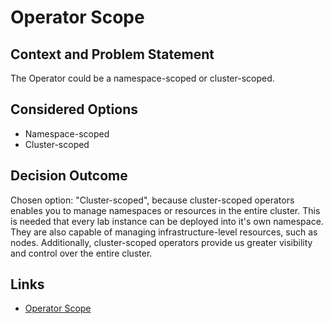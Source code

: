 # Operator Scope

## Context and Problem Statement

The Operator could be a namespace-scoped or cluster-scoped.

## Considered Options

* Namespace-scoped
* Cluster-scoped

## Decision Outcome

Chosen option: "Cluster-scoped", because cluster-scoped operators enables you to manage namespaces or resources in the entire cluster. This is needed that every lab instance can be deployed into it's own namespace. They are also capable of managing infrastructure-level resources, such as nodes. Additionally, cluster-scoped operators provide us greater visibility and control over the entire cluster.

## Links

* [Operator Scope](https://sdk.operatorframework.io/docs/building-operators/golang/operator-scope/)
